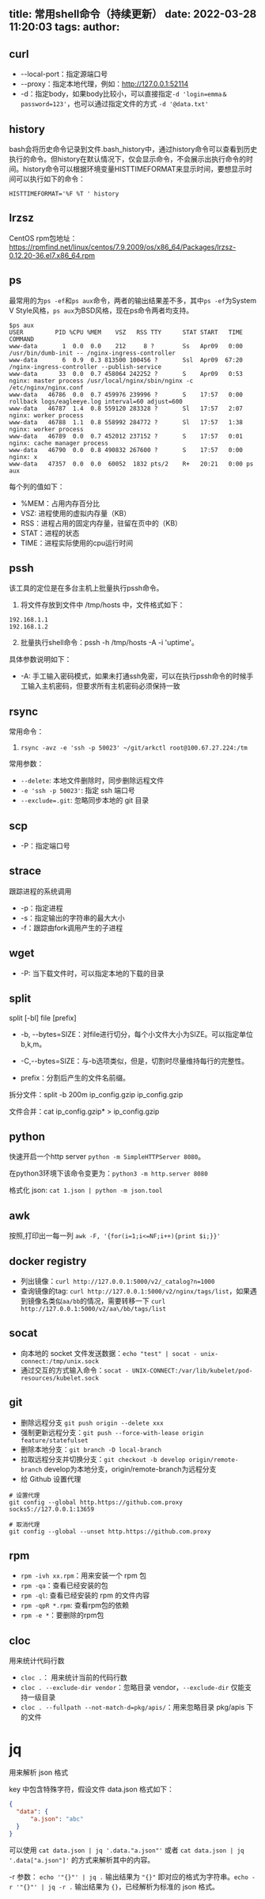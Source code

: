 title: 常用shell命令（持续更新）
date: 2022-03-28 11:20:03
tags:
author:
---
## curl

- --local-port：指定源端口号
- --proxy：指定本地代理，例如：http://127.0.0.1:52114
- -d：指定body，如果body比较小，可以直接指定`-d 'login=emma＆password=123'`，也可以通过指定文件的方式 `-d '@data.txt'`

## history

bash会将历史命令记录到文件.bash_history中，通过history命令可以查看到历史执行的命令。但history在默认情况下，仅会显示命令，不会展示出执行命令的时间。history命令可以根据环境变量HISTTIMEFORMAT来显示时间，要想显示时间可以执行如下的命令：

```
HISTTIMEFORMAT='%F %T ' history
```

## lrzsz

CentOS rpm包地址：https://rpmfind.net/linux/centos/7.9.2009/os/x86_64/Packages/lrzsz-0.12.20-36.el7.x86_64.rpm

## ps

最常用的为`ps -ef`和`ps aux`命令，两者的输出结果差不多，其中`ps -ef`为System V Style风格，`ps aux`为BSD风格，现在ps命令两者均支持。

```
$ps aux
USER         PID %CPU %MEM    VSZ   RSS TTY      STAT START   TIME COMMAND
www-data       1  0.0  0.0    212     8 ?        Ss   Apr09   0:00 /usr/bin/dumb-init -- /nginx-ingress-controller
www-data       6  0.9  0.3 813500 100456 ?       Ssl  Apr09  67:20 /nginx-ingress-controller --publish-service
www-data      33  0.0  0.7 458064 242252 ?       S    Apr09   0:53 nginx: master process /usr/local/nginx/sbin/nginx -c /etc/nginx/nginx.conf
www-data   46786  0.0  0.7 459976 239996 ?       S    17:57   0:00 rollback logs/eagleeye.log interval=60 adjust=600
www-data   46787  1.4  0.8 559120 283328 ?       Sl   17:57   2:07 nginx: worker process
www-data   46788  1.1  0.8 558992 284772 ?       Sl   17:57   1:38 nginx: worker process
www-data   46789  0.0  0.7 452012 237152 ?       S    17:57   0:01 nginx: cache manager process
www-data   46790  0.0  0.8 490832 267600 ?       S    17:57   0:00 nginx: x
www-data   47357  0.0  0.0  60052  1832 pts/2    R+   20:21   0:00 ps aux
```

每个列的值如下：
- %MEM：占用内存百分比
- VSZ: 进程使用的虚拟内存量（KB）
- RSS：进程占用的固定内存量，驻留在页中的（KB）
- STAT：进程的状态
- TIME：进程实际使用的cpu运行时间


## pssh

该工具的定位是在多台主机上批量执行pssh命令。

1. 将文件存放到文件中 /tmp/hosts 中，文件格式如下：
```
192.168.1.1
192.168.1.2
```
2. 批量执行shell命令：pssh -h /tmp/hosts -A -i 'uptime'。

具体参数说明如下：
- -A: 手工输入密码模式，如果未打通ssh免密，可以在执行pssh命令的时候手工输入主机密码，但要求所有主机密码必须保持一致

## rsync

常用命令：
1. `rsync -avz -e 'ssh -p 50023' ~/git/arkctl root@100.67.27.224:/tm`

常用参数：
- `--delete`: 本地文件删除时，同步删除远程文件
- `-e 'ssh -p 50023'`: 指定 ssh 端口号
- `--exclude=.git`: 忽略同步本地的 git 目录

## scp

- -P：指定端口号

## strace

跟踪进程的系统调用

- -p：指定进程
- -s：指定输出的字符串的最大大小
- -f：跟踪由fork调用产生的子进程

## wget

- -P: 当下载文件时，可以指定本地的下载的目录

## split

split [-bl] file [prefix]

- -b, --bytes=SIZE：对file进行切分，每个小文件大小为SIZE。可以指定单位b,k,m。

- -C,--bytes=SIZE：与-b选项类似，但是，切割时尽量维持每行的完整性。

- prefix：分割后产生的文件名前缀。

拆分文件：split -b 200m ip_config.gzip ip_config.gzip

文件合并：cat ip_config.gzip* > ip_config.gzip

## python

快速开启一个http server `python -m SimpleHTTPServer 8080`。

在python3环境下该命令变更为：`python3 -m http.server 8080`

格式化 json: `cat 1.json | python -m json.tool`

## awk

按照,打印出一每一列 `awk -F, '{for(i=1;i<=NF;i++){print $i;}}'`

## docker registry

- 列出镜像：`curl http://127.0.0.1:5000/v2/_catalog?n=1000`
- 查询镜像的tag: `curl http://127.0.0.1:5000/v2/nginx/tags/list`，如果遇到镜像名类似`aa/bb`的情况，需要转移一下 `curl http://127.0.0.1:5000/v2/aa\/bb/tags/list`

## socat

- 向本地的 socket 文件发送数据：`echo "test" | socat - unix-connect:/tmp/unix.sock`
- 通过交互的方式输入命令：`socat - UNIX-CONNECT:/var/lib/kubelet/pod-resources/kubelet.sock`

## git

- 删除远程分支 `git push origin --delete xxx`
- 强制更新远程分支：`git push --force-with-lease origin feature/statefulset`
- 删除本地分支：`git branch -D local-branch`
- 拉取远程分支并切换分支：`git checkout -b develop origin/remote-branch` develop为本地分支，origin/remote-branch为远程分支
- 给 Github 设置代理
```
# 设置代理
git config --global http.https://github.com.proxy socks5://127.0.0.1:13659

# 取消代理
git config --global --unset http.https://github.com.proxy
```

## rpm

- `rpm -ivh xx.rpm`：用来安装一个 rpm 包
- `rpm -qa`：查看已经安装的包
- `rpm -ql`: 查看已经安装的 rpm 的文件内容
- `rpm -qpR *.rpm`: 查看rpm包的依赖
- `rpm -e *`：要删除的rpm包

## cloc

用来统计代码行数

- `cloc .`： 用来统计当前的代码行数
- `cloc . --exclude-dir vendor`：忽略目录 vendor，`--exclude-dir` 仅能支持一级目录
- `cloc . --fullpath --not-match-d=pkg/apis/`：用来忽略目录 pkg/apis 下的文件

# jq

用来解析 json 格式

key 中包含特殊字符，假设文件 data.json 格式如下：
```json
{
  "data": {
	  "a.json": "abc"
  }
}
```
可以使用 `cat data.json | jq '.data."a.json"'` 或者 `cat data.json | jq '.data["a.json"]'`  的方式来解析其中的内容。

-r 参数：
`echo '"{}"' | jq .` 输出结果为 `"{}"` 即对应的格式为字符串。`echo -r '"{}"' | jq -r .` 输出结果为 `{}`，已经解析为标准的 json 格式。